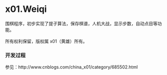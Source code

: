 # x01.Weiqi
围棋程序，初步实现了提子算法，保存棋谱，人机大战，显示步数，自动点目等功能。<br /><br />
所有权利保留，版权属 x01（黄雄）所有。
<h3>开发过程</h3>
参见：http://www.cnblogs.com/china_x01/category/685502.html


